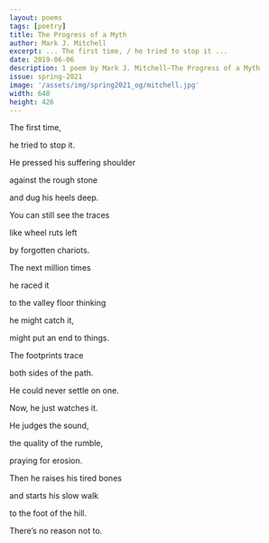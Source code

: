 ```yaml
---
layout: poems
tags: [poetry]
title: The Progress of a Myth
author: Mark J. Mitchell
excerpt: ... The first time, / he tried to stop it ...
date: 2019-06-06
description: 1 poem by Mark J. Mitchell—The Progress of a Myth
issue: spring-2021
image: '/assets/img/spring2021_og/mitchell.jpg'
width: 640
height: 426
---
```


<div class="stanza">
<p class="poemline">The first time,</p>
<p class="poemline">he tried to stop it.</p>
<p class="poemline">He pressed his suffering shoulder</p>
<p class="poemline">against the rough stone</p>
<p class="poemline">and dug his heels deep.</p>
<p class="poemline">You can still see the traces</p>
<p class="poemline">like wheel ruts left</p>
<p class="poemline">by forgotten chariots.</p>
</div>
<div class="stanza">
<p class="poemline">The next million times</p>
<p class="poemline">he raced it</p>
<p class="poemline">to the valley floor thinking</p>
<p class="poemline">he might catch it,</p>
<p class="poemline">might put an end to things.</p>
<p class="poemline">The footprints trace</p>
<p class="poemline">both sides of the path.</p>
<p class="poemline">He could never settle on one.</p>
</div>
<div class="stanza">
<p class="poemline">Now, he just watches it.</p>
<p class="poemline">He judges the sound,</p>
<p class="poemline">the quality of the rumble,</p>
<p class="poemline">praying for erosion.</p>
<p class="poemline">Then he raises his tired bones</p>
<p class="poemline">and starts his slow walk</p>
<p class="poemline">to the foot of the hill.</p>
<p class="poemline">There’s no reason not to.</p>
</div>
